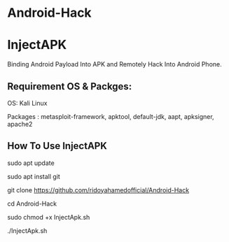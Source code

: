 # Android-Hack
# InjectAPK
Binding Android Payload Into APK and Remotely Hack Into Android Phone.

## Requirement OS & Packges:

OS: Kali Linux

Packages : metasploit-framework, apktool, default-jdk, aapt, apksigner, apache2

## How To Use InjectAPK

sudo apt update


sudo apt install git


git clone https://github.com/ridoyahamedofficial/Android-Hack


cd Android-Hack


sudo chmod +x InjectApk.sh


./InjectApk.sh
